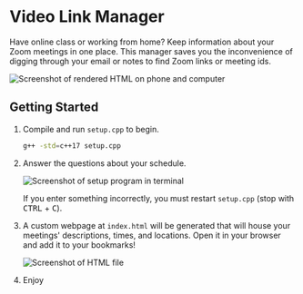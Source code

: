 # Video Link Manager
Have online class or working from home? Keep information about your Zoom meetings in one place. This manager saves you the inconvenience of digging through your email or notes to find Zoom links or meeting ids.

![Screenshot of rendered HTML on phone and computer](https://f002.backblazeb2.com/file/public-repo/screenshot.png)

## Getting Started
1. Compile and run `setup.cpp` to begin.

    ```bash
    g++ -std=c++17 setup.cpp
    ```

2. Answer the questions about your schedule.

    ![Screenshot of setup program in terminal](https://f002.backblazeb2.com/file/public-repo/computer_setup_screenshot.png)
    
    If you enter something incorrectly, you must restart `setup.cpp` (stop with <kbd>CTRL</kbd> + <kbd>C</kbd>).

3. A custom webpage at `index.html` will be generated that will house your meetings' descriptions, times, and locations. Open it in your browser and add it to your bookmarks!

    ![Screenshot of HTML file](https://f002.backblazeb2.com/file/public-repo/file_screen.png)

4. Enjoy
